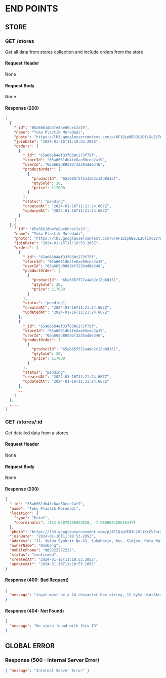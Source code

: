 # END POINTS

## STORE

### GET /stores

Get all data from stores collection and include orders from the store

#### Request Header

None

#### Request Body

None

#### Response (200)

```json
[
  {
    "_id": "65a6661db4fe8ae80cec2a19",
    "name": "Toko Plastik Morodadi",
    "photo": "https://lh3.googleusercontent.com/p/AF1QipOE83L2OliXcZV7nczQvFhooFJc7qxtLGb7kYCT=s1360-w1360-h1020",
    "joinDate": "2024-01-16T11:18:53.205Z",
    "orders": [
      {
        "_id": "65a666b4ef33f639c273f75f",
        "storeId": "65a6661db4fe8ae80cec2a19",
        "userId": "65a665d80d9bf3239adde346",
        "productOrder": [
          {
            "productId": "65a665f572a4ab2c12b8d151",
            "qtySold": 20,
            "price": 117000
          }
        ],
        "status": "pending",
        "createdAt": "2024-01-16T11:21:24.667Z",
        "updatedAt": "2024-01-16T11:21:24.667Z"
      }
    ]
  },{
    "_id": "65a6661db4fe8ae80cec2a19",
    "name": "Toko Plastik Morodadi",
    "photo": "https://lh3.googleusercontent.com/p/AF1QipOE83L2OliXcZV7nczQvFhooFJc7qxtLGb7kYCT=s1360-w1360-h1020",
    "joinDate": "2024-01-16T11:18:53.205Z",
    "orders": [
      {
        "_id": "65a666b4ef33f639c273f75f",
        "storeId": "65a6661db4fe8ae80cec2a19",
        "userId": "65a665d80d9bf3239adde346",
        "productOrder": [
          {
            "productId": "65a665f572a4ab2c12b8d151",
            "qtySold": 20,
            "price": 117000
          }
        ],
        "status": "pending",
        "createdAt": "2024-01-16T11:21:24.667Z",
        "updatedAt": "2024-01-16T11:21:24.667Z"
      },
      {
        "_id": "65a666b4ef33f639c273f75f",
        "storeId": "65a6661db4fe8ae80cec2a19",
        "userId": "65a665d80d9bf3239adde346",
        "productOrder": [
          {
            "productId": "65a665f572a4ab2c12b8d151",
            "qtySold": 20,
            "price": 117000
          }
        ],
        "status": "pending",
        "createdAt": "2024-01-16T11:21:24.667Z",
        "updatedAt": "2024-01-16T11:21:24.667Z"
      },
      ...
    ]
  },
  ...,
]
```

### GET /stores/:id

Get detailed data from a stores

#### Request Header

None

#### Request Body

None

#### Response (200)

```json
{
  "_id": "65a6661db4fe8ae80cec2a19",
  "name": "Toko Plastik Morodadi",
  "location": {
    "type": "Point",
    "coordinates": [112.63070356923028, -7.986860420618447]
  },
  "photo": "https://lh3.googleusercontent.com/p/AF1QipOE83L2OliXcZV7nczQvFhooFJc7qxtLGb7kYCT=s1360-w1360-h1020",
  "joinDate": "2024-01-16T11:18:53.205Z",
  "address": "Jl. Sutan Syahrir No.43, Sukoharjo, Kec. Klojen, Kota Malang, Jawa Timur 65117",
  "ownerName": "Bambang",
  "mobilePhone": "082222222222",
  "status": "confirmed",
  "createdAt": "2024-01-16T11:18:53.205Z",
  "updatedAt": "2024-01-16T11:18:53.205Z"
}
```

#### Response (400- Bad Request)

```json
{
  "message": "input must be a 24 character hex string, 12 byte Uint8Array, or an integer"
}
```

#### Response (404- Not Found)

```json
{
  "message": "No store found with this ID"
}
```

## GLOBAL ERROR

### Response (500 - Internal Server Error)

```json
{ "message": "Internal Server Error" }
```

